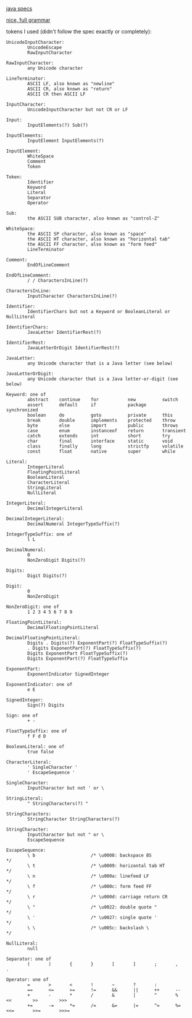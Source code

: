 
[java specs](http://docs.oracle.com/javase/specs/jls/se7/jls7.pdf)

[nice, full grammar](http://www.cmis.brighton.ac.uk/staff/rnb/bosware/javaSyntax/rulesLinked.html#Literal)



tokens I used (didn't follow the spec exactly or completely):
    
    UnicodeInputCharacter:
            UnicodeEscape
            RawInputCharacter
    
    RawInputCharacter:
            any Unicode character
    
    LineTerminator:
            ASCII LF, also known as "newline"
            ASCII CR, also known as "return"
            ASCII CR then ASCII LF
    
    InputCharacter:
            UnicodeInputCharacter but not CR or LF
    
    Input:
            InputElements(?) Sub(?)
    
    InputElements:
            InputElement InputElements(?)
    
    InputElement:
            WhiteSpace
            Comment
            Token
    
    Token:
            Identifier
            Keyword
            Literal
            Separator
            Operator
    
    Sub:
            the ASCII SUB character, also known as "control-Z"
    
    WhiteSpace:
            the ASCII SP character, also known as "space"
            the ASCII HT character, also known as "horizontal tab"
            the ASCII FF character, also known as "form feed"
            LineTerminator
    
    Comment:
            EndOfLineComment
    
    EndOfLineComment:
            / / CharactersInLine(?) 
    
    CharactersInLine:
            InputCharacter CharactersInLine(?)
    
    Identifier:
            IdentifierChars but not a Keyword or BooleanLiteral or NullLiteral
    
    IdentifierChars:
            JavaLetter IdentifierRest(?)
            
    IdentifierRest:
            JavaLetterOrDigit IdentifierRest(?)
    
    JavaLetter:
            any Unicode character that is a Java letter (see below)
    
    JavaLetterOrDigit:
            any Unicode character that is a Java letter-or-digit (see below)
    
    Keyword: one of
            abstract    continue    for           new          switch
            assert      default     if            package      synchronized
            boolean     do          goto          private      this
            break       double      implements    protected    throw
            byte        else        import        public       throws
            case        enum        instanceof    return       transient
            catch       extends     int           short        try
            char        final       interface     static       void 
            class       finally     long          strictfp     volatile
            const       float       native        super        while                        
            
    Literal:
            IntegerLiteral
            FloatingPointLiteral
            BooleanLiteral
            CharacterLiteral
            StringLiteral
            NullLiteral
            
    IntegerLiteral:
            DecimalIntegerLiteral
    
    DecimalIntegerLiteral:
            DecimalNumeral IntegerTypeSuffix(?)
    
    IntegerTypeSuffix: one of
            l L
    
    DecimalNumeral:
            0
            NonZeroDigit Digits(?)
    
    Digits:
            Digit Digits(?)
    
    Digit:
            0
            NonZeroDigit
    
    NonZeroDigit: one of
            1 2 3 4 5 6 7 8 9
    
    FloatingPointLiteral:
            DecimalFloatingPointLiteral
    
    DecimalFloatingPointLiteral:
            Digits . Digits(?) ExponentPart(?) FloatTypeSuffix(?)
            . Digits ExponentPart(?) FloatTypeSuffix(?)      
            Digits ExponentPart FloatTypeSuffix(?)
            Digits ExponentPart(?) FloatTypeSuffix
    
    ExponentPart:
            ExponentIndicator SignedInteger
    
    ExponentIndicator: one of
            e E
    
    SignedInteger:
            Sign(?) Digits
    
    Sign: one of
            + -
    
    FloatTypeSuffix: one of
            f F d D
    
    BooleanLiteral: one of
            true false
    
    CharacterLiteral:
            ' SingleCharacter '
            ' EscapeSequence '
    
    SingleCharacter:
            InputCharacter but not ' or \
    
    StringLiteral:
            " StringCharacters(?) "
    
    StringCharacters:
            StringCharacter StringCharacters(?)
    
    StringCharacter:
            InputCharacter but not " or \
            EscapeSequence
    
    EscapeSequence:
            \ b                     /* \u0008: backspace BS                 */
            \ t                     /* \u0009: horizontal tab HT            */
            \ n                     /* \u000a: linefeed LF                  */
            \ f                     /* \u000c: form feed FF                 */
            \ r                     /* \u000d: carriage return CR           */
            \ "                     /* \u0022: double quote "               */
            \ '                     /* \u0027: single quote '               */
            \ \                     /* \u005c: backslash \                  */
    
    NullLiteral:
            null
    
    Separator: one of
            (       )       {       }       [       ]       ;       ,       .
    
    Operator: one of
            =       >       <       !       ~       ?       :
            ==      <=      >=      !=      &&      ||      ++      --
            +       -       *       /       &       |       ^       %       <<        >>        >>>
            +=      -=      *=      /=      &=      |=      ^=      %=      <<=       >>=       >>>=